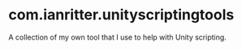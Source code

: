 # com.ianritter.unityscriptingtools
 A collection of my own tool that I use to help with Unity scripting.
